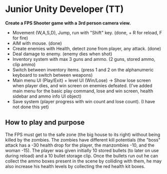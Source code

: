 # Junior Unity Developer (TT)
**Create a FPS Shooter game with a 3rd person camera view.**

- Movement (W,A,S,D), Jump, run with "Shift" key.    (done, + R for reload, F for fire)
- AIM with mouse.    (done)
- Create enemies with Health, detect zone from player, any attack.      (done)
- Deal damage to enemy.     (enemy dies when shot)
- Inventory system with max 3 guns and ammo.      (2 guns, stored ammo, clip ammo)
- Switch between inventory items.         (press 1 and 2 on the alphanumeric keyboard to switch between weapons)
- Main menu UI (Play/Exit) + level UI (Win/Lose) -> Show lose screen when player dies, and win screen on enemies defeated.       (I've added main menu for the basic play command, lose and win screen, health sidebar and ammo info UI object)
- Save system (player progress with win count and lose count).      (I have not done this yet)


## How to play and purpose
The FPS must get to the safe zone (the big house to its right) without being killed by the zombies. The zombies have different kill potentials (the "boss" attack has a -30 health drop for the player, the manzombies -10, and the woman -15). The player was given initially 10 stored bullets (to later on use during reload) and a 10 bullet storage clip. Once the bullets run out he can collect the ammo boxes present in the scene by colliding with them, he may also increase his health levels by collecting the red health kit boxes.
